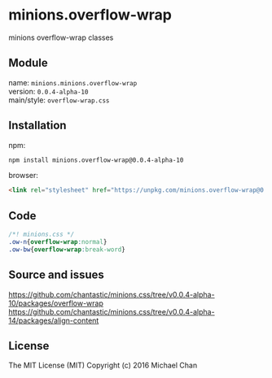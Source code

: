 # minions.overflow-wrap
minions overflow-wrap classes

## Module
name: `minions.minions.overflow-wrap`  
version: `0.0.4-alpha-10`  
main/style: `overflow-wrap.css`  

## Installation
npm:
```bash
npm install minions.overflow-wrap@0.0.4-alpha-10
```

browser:
```html
<link rel="stylesheet" href="https://unpkg.com/minions.overflow-wrap@0.0.4-alpha-10" />
```

## Code
```css
/*! minions.css */
.ow-n{overflow-wrap:normal}
.ow-bw{overflow-wrap:break-word}

```

## Source and issues

https://github.com/chantastic/minions.css/tree/v0.0.4-alpha-10/packages/overflow-wrap
https://github.com/chantastic/minions.css/tree/v0.0.4-alpha-14/packages/align-content

## License

The MIT License (MIT)
Copyright (c) 2016 Michael Chan